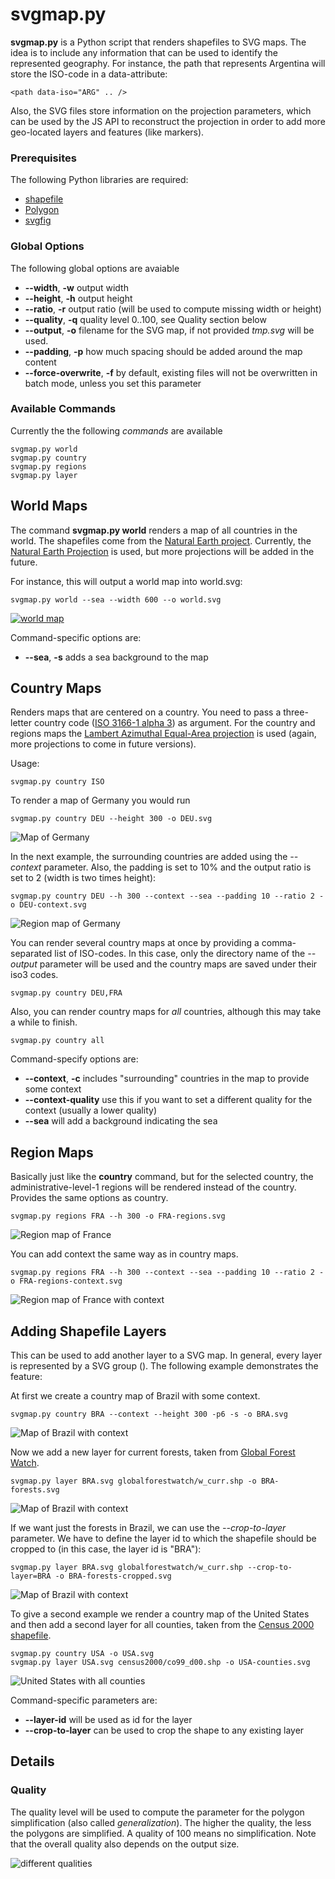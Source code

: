 svgmap.py
=====

**svgmap.py** is a Python script that renders shapefiles to SVG maps. The idea is to include any information that can be used to identify the represented geography. For instance, the path that represents Argentina will store the ISO-code in a data-attribute:

	<path data-iso="ARG" .. />

Also, the SVG files store information on the projection parameters, which can be used by the JS API to reconstruct the projection in order to add more geo-located layers and features (like markers).

### Prerequisites

The following Python libraries are required:

* [shapefile](http://packages.python.org/Python%20Shapefile%20Library/)
* [Polygon](http://pypi.python.org/pypi/Polygon/1.17)
* [svgfig](http://code.google.com/p/svgfig/)

### Global Options

The following global options are avaiable

* **--width**, **-w** output width
* **--height**, **-h** output height
* **--ratio**, **-r** output ratio (will be used to compute missing width or height)
* **--quality**, **-q** quality level 0..100, see Quality section below
* **--output**, **-o** filename for the SVG map, if not provided *tmp.svg* will be used.
* **--padding**, **-p** how much spacing should be added around the map content
* **--force-overwrite**, **-f** by default, existing files will not be overwritten in batch mode, unless you set this parameter


### Available Commands

Currently the the following *commands* are available

	svgmap.py world
	svgmap.py country
	svgmap.py regions
	svgmap.py layer

## World Maps

The command **svgmap.py world** renders a map of all countries in the world. The shapefiles come from the [Natural Earth project](http://www.naturalearthdata.com/downloads/10m-cultural-vectors/10m-admin-0-countries/). Currently, the [Natural Earth Projection](http://www.shadedrelief.com/NE_proj/)  is used, but more projections will be added in the future. 

For instance, this will output a world map into world.svg:

	svgmap.py world --sea --width 600 --o world.svg

[![world map](https://github.com/gka/svgmap/raw/master/svgmap.py/doc/world.svg.png)](https://github.com/gka/svgmap/raw/master/svgmap.py/doc/world.svg)

Command-specific options are:

* **--sea**, **-s** adds a sea background to the map

## Country Maps

Renders maps that are centered on a country. You need to pass a three-letter country code ([ISO 3166-1 alpha 3](http://en.wikipedia.org/wiki/ISO_3166-1_alpha-3)) as argument. For the country and regions maps the [Lambert Azimuthal Equal-Area projection](http://en.wikipedia.org/wiki/Lambert_azimuthal_equal-area_projection) is used (again, more projections to come in future versions).

Usage:

	svgmap.py country ISO

To render a map of Germany you would run

	svgmap.py country DEU --height 300 -o DEU.svg

![Map of Germany](https://github.com/gka/svgmap/raw/master/svgmap.py/doc/DEU.svg.png)

In the next example, the surrounding countries are added using the *--context* parameter. Also, the padding is set to 10%  and the output ratio is set to 2 (width is two times height):

	svgmap.py country DEU --h 300 --context --sea --padding 10 --ratio 2 -o DEU-context.svg

![Region map of Germany](https://github.com/gka/svgmap/raw/master/svgmap.py/doc/DEU-context.svg.png)

You can render several country maps at once by providing a comma-separated list of ISO-codes. In this case, only the directory name of the *--output* parameter will be used and the country maps are saved under their iso3 codes. 

	svgmap.py country DEU,FRA

Also, you can render country maps for *all* countries, although this may take a while to finish.

	svgmap.py country all

Command-specify options are:

* **--context**, **-c** includes "surrounding" countries in the map to provide some context
* **--context-quality** use this if you want to set a different quality for the context (usually a lower quality)
* **--sea** will add a background indicating the sea

## Region Maps

Basically just like the **country** command, but for the selected country, the administrative-level-1 regions will be rendered instead of the country. Provides the same options as country.

	svgmap.py regions FRA --h 300 -o FRA-regions.svg

![Region map of France](https://github.com/gka/svgmap/raw/master/svgmap.py/doc/FRA-regions.svg.png)

You can add context the same way as in country maps.

	svgmap.py regions FRA --h 300 --context --sea --padding 10 --ratio 2 -o FRA-regions-context.svg

![Region map of France with context](https://github.com/gka/svgmap/raw/master/svgmap.py/doc/FRA-regions-context.svg.png)


## Adding Shapefile Layers

This can be used to add another layer to a SVG map. In general, every layer is represented by a SVG group (<g>). The following example demonstrates the feature:

At first we create a country map of Brazil with some context.

	svgmap.py country BRA --context --height 300 -p6 -s -o BRA.svg

![Map of Brazil with context](https://github.com/gka/svgmap/raw/master/svgmap.py/doc/BRA.svg.png)

Now we add a new layer for current forests, taken from [Global Forest Watch](http://ims.missouri.edu/gfwmetadataexplorer/).

	svgmap.py layer BRA.svg globalforestwatch/w_curr.shp -o BRA-forests.svg

![Map of Brazil with context](https://github.com/gka/svgmap/raw/master/svgmap.py/doc/BRA-forests.svg.png)

If we want just the forests in Brazil, we can use the *--crop-to-layer* parameter. We have to define the layer id to which the shapefile should be cropped to (in this case, the layer id is "BRA"):

	svgmap.py layer BRA.svg globalforestwatch/w_curr.shp --crop-to-layer=BRA -o BRA-forests-cropped.svg

![Map of Brazil with context](https://github.com/gka/svgmap/raw/master/svgmap.py/doc/BRA-forests-cropped.svg.png)

To give a second example we render a country map of the United States and then add a second layer for all counties, taken from the [Census 2000 shapefile](http://www.census.gov/geo/www/cob/co2000.html#shp).

	svgmap.py country USA -o USA.svg
	svgmap.py layer USA.svg census2000/co99_d00.shp -o USA-counties.svg

![United States with all counties](https://github.com/gka/svgmap/raw/master/svgmap.py/doc/USA-counties.svg.png)

Command-specific parameters are:

* **--layer-id** will be used as id for the layer
* **--crop-to-layer** can be used to crop the shape to any existing layer

## Details 

### Quality

The quality level will be used to compute the parameter for the polygon simplification (also called *generalization*). The higher the quality, the less the polygons are simplified. A quality of 100 means no simplification. Note that the overall quality also depends on the output size.

![different qualities](https://github.com/gka/svgmap/raw/master/svgmap.py/doc/quality.png)

